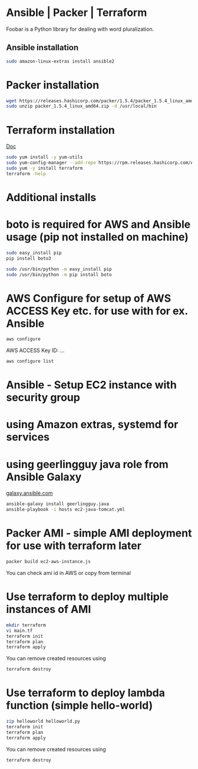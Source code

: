 # Ansible | Packer | Terraform 

Foobar is a Python library for dealing with word pluralization.

## Ansible installation
```bash
sudo amazon-linux-extras install ansible2
```
# Packer installation
```bash
wget https://releases.hashicorp.com/packer/1.5.4/packer_1.5.4_linux_amd64.zip
sudo unzip packer_1.5.4_linux_amd64.zip -d /usr/local/bin
```
# Terraform installation
[Doc](https://learn.hashicorp.com/tutorials/terraform/install-cli)
```bash
sudo yum install -y yum-utils
sudo yum-config-manager --add-repo https://rpm.releases.hashicorp.com/AmazonLinux/hashicorp.repo
sudo yum -y install terraform
terraform -help
```
# Additional installs
# boto is required for AWS and Ansible usage (pip not installed on machine)
```bash
sudo easy_install pip
pip install boto3

sudo /usr/bin/python -m easy_install pip
sudo /usr/bin/python -m pip install boto
```
# AWS Configure for setup of AWS ACCESS Key etc. for use with for ex. Ansible
```bash
aws configure
```
AWS ACCESS Key ID: 
...
```bash
aws configure list
```
# Ansible - Setup EC2 instance with security group
# using Amazon extras, systemd for services
# using geerlingguy java role from Ansible Galaxy
[galaxy.ansible.com](https://galaxy.ansible.com/geerlingguy/java)
```bash
ansible-galaxy install geerlingguy.java
ansible-playbook -i hosts ec2-java-tomcat.yml
```
# Packer AMI - simple AMI deployment for use with terraform later
```bash
packer build ec2-aws-instance.js
```
You can check ami id in AWS or copy from terminal

# Use terraform to deploy multiple instances of AMI
```bash
mkdir terraform
vi main.tf
terraform init
terraform plan
terraform apply
```
You can remove created resources using
```bash
terraform destroy
```
# Use terraform to deploy lambda function (simple hello-world)
```bash
zip helloworld helloworld.py
terraform init
terraform plan
terraform apply
```
You can remove created resources using
```bash
terraform destroy